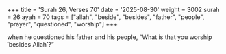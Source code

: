 +++
title = 'Surah 26, Verses 70'
date = '2025-08-30'
weight = 3002
surah = 26
ayah = 70
tags = ["allah", "beside", "besides", "father", "people", "prayer", "questioned", "worship"]
+++

when he questioned his father and his people, “What is that you worship ˹besides Allah˺?”